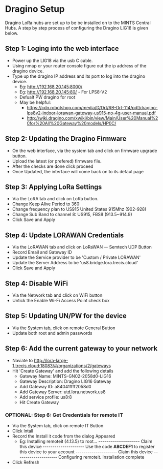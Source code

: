 # Dragino Setup 
Dragino LoRa hubs are set up to be be installed on to the MINTS Central Hubs. A step by step process of configuring the Dragino LIG18 is given below. 

## Step 1: Loging into the web interface
- Power up the LIG18 via the usb C cable. 
- Using nmap or your router console figure out the ip address of the dragino device. 
- Type up the dragino IP address and its port to log into the dragino device.
   - Eg:    http://192.168.20.145:8000/
   - Eg:    http://192.168.20.145:80/ - For LPS8-V2  
   - Defualt PW dragino for root
   - May be helpful:
      -  https://cdn.robotshop.com/media/D/Drt/RB-Drt-114/pdf/dragino-lps8v2-indoor-lorawan-gateway-us915-no-4g-user-manual.pdf
      - http://wiki.dragino.com/xwiki/bin/view/Main/User%20Manual%20for%20All%20Gateway%20models/HP0C/

## Step 2: Updating the Dragino Firmware
- On the web interface, via the system tab and click on firmware upgrade button. 
- Upload the latest (or prefered) firmware file.
- After the checks are done click proceed
- Once Updated, the interface will come back on to its defaul page

## Step 3: Applying LoRa Settings
- Via the LoRA tab and click on LoRa button. 
- Change Keep Alive Period to 360 
- Change frequency plan to US915 United States 915Mhz (902-928)
- Change Sub Band to channel 8: US915, FBS8 (913.5~914.9)
- Click Save and Apply

## Step 4: Update LORAWAN Credentials
- Via the LoRAWAN tab and click on LoRaWAN -- Semtech UDP Button
- Record Email and Gateway ID 
- Update the Service provider to be 'Custom / Private LORAWAN'
- Update the Server Address to  be 'us8.bridge.lora.trecis.cloud'
- Click Save and Apply

## Step 4: Disable WiFi 
- Via the Network tab and click on WiFi button
- Untick the Enable Wi-Fi Access Point check box

## Step 5: Updating UN/PW for the device
- Via the System tab, click on remote General Button
- Update both root and admin passwords 


## Step 6: Add the current gateway to your network 
- Naviate to http://lora-large-1.trecis.cloud:18083/#/organizations/2/gateways
- Hit 'Create Gateway' and add the following details
   - Gateway Name: MINTS-GN02-2058d0-LIG16
   - Gateway Description: Dragino LIG16 Gateway
   - Add Gateway ID: a84041ffff2058d0
   - Add Gateway Server: utd.lora.network.us8
   - Add service profile: us8:8    
   - Hit Create Gateway


###  OPTIONAL: Step 6: Get Credentials for remote IT

- Via the System tab, click on remote IT Button
- Click Intall 
- Record the Install it code from the dialog Appeared
   - Eg: Installing remoteit (4.13.5) to root... --------------------- Claim this device --------------------- Use the code **ABCDEF1** to register this device to your account --------------------- Claim this device --------------------- Configuring remoteit. Installation complete
-  Click Refresh 




